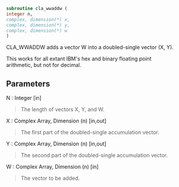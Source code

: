 ```fortran  
subroutine cla_wwaddw (  
integer n,  
complex, dimension(*) x,  
complex, dimension(*) y,  
complex, dimension(*) w  
)  
```  
  
CLA_WWADDW adds a vector W into a doubled-single vector (X, Y).  
  
This works for all extant IBM's hex and binary floating point  
arithmetic, but not for decimal.  
  
## Parameters  
N : Integer [in]  
> The length of vectors X, Y, and W.  
  
X : Complex Array, Dimension (n) [in,out]  
> The first part of the doubled-single accumulation vector.  
  
Y : Complex Array, Dimension (n) [in,out]  
> The second part of the doubled-single accumulation vector.  
  
W : Complex Array, Dimension (n) [in]  
> The vector to be added.  
  
